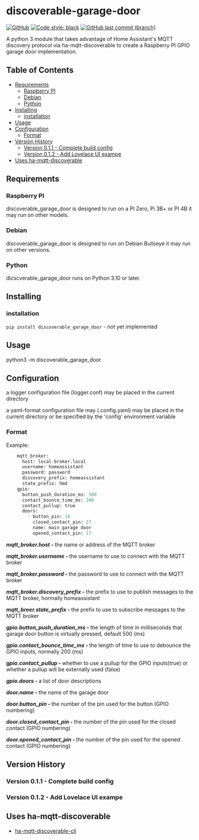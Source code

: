 # discoverable-garage-door

[![GitHub](https://img.shields.io/github/license/AixNPanes/discoverable-garage-door)](https://opensource.org/license/apache-2-0/)
[![Code style: black](https://img.shields.io/badge/code%20style-black-000000.svg)](https://github.com/psf/black)
[![GitHub last commit (branch)](https://img.shields.io/github/last-commit/AixNPanes/discoverable-garage-door/main.svg)](https://github.com/AixNPanes/discoverable-garage-door)

A python 3 module that takes advantage of Home Assistant's MQTT discovery protocol via ha-mqtt-discoverable to create a Raspberry PI GPIO garage door implementation.

<!-- START doctoc generated TOC please keep comment here to allow auto update -->
<!-- DON'T EDIT THIS SECTION, INSTEAD RE-RUN doctoc TO UPDATE -->
## Table of Contents

- [Requirements](#requirements)
  - [Raspberry PI](#raspberry-pi)
  - [Debian](#debian)
  - [Python](#python)
- [Installing](#installing)
  - [installation](#installation)
- [Usage](#usage)
- [Configuration](#configuration)
  - [Format](#format)
- [Version History](#version-history)
  - [Version 0.1.1 - Complete build config](#version-011---complete-build-config)
  - [Version 0.1.2 - Add Lovelace UI exampe](#version-012---add-lovelace-ui-exampe)
- [Uses ha-mqtt-discoverable](#uses-ha-mqtt-discoverable)

<!-- END doctoc generated TOC please keep comment here to allow auto update -->
## Requirements

### Raspberry PI

discoverable_garage_door is designed to run on a PI Zero, Pi 3B+ or PI 4B it may run on other models.

### Debian

discoverable_garage_door is designed to run on Debian Bullseye it may run on other versions.

### Python

dicscverable_garage_door runs on Python 3.10 or later.

## Installing

### installation

`pip install discoverable_garage_door` - not yet implemented

## Usage

python3 -m discoverable_garage_door

## Configuration
a logger configuration file (logger.conf) may be placed in the current directory

a yaml-format configuration file may (.config.yaml) may be placed in the current directory or be specified by the 'config' environment variable


### Format

Example:
```py
    mqtt_broker:
      host: local-broker.local
      username: homeassistant
      password: password
      discovery_prefix: homeassistant
      state_prefix: hmd
    gpio:
      button_push_duration_ms: 500
      contact_bounce_time_ms: 200
      contact_pullup: true
      doors:
        - button_pin: 18
          closed_contact_pin: 27
          name: main garage door
          opened_contact_pin: 17
```

<p><strong><em>mqtt_broker.host - </em></strong>the name or address of the MQTT broker<br></p>
<p><strong><em>mqtt_broker.username - </em></strong>the username to use to connect with the MQTT broker<br></p>
<p><strong><em>mqtt_broker.password - </em></strong>the password to use to connect with the MQTT broker<br></p>
<p><strong><em>mqtt_broker.discovery_prefix - </em></strong>the prefix to use to publish messages to the MQTT broker, hormally homeassistant<br></p>
<p><strong><em>mqtt_broer.state_prefix - </em></strong>the prefix to use to subscribe messages to the MQTT broker<br></p>
<p><strong><em>gpio.button_push_duration_ms - </em></strong>the length of time in milliseconds that garage door button is virtually pressed, default 500 (ms)<br></p>
<p><strong><em>gpio.contact_bounce_time_ms - </em></strong>the length of time to use to debounce the GPIO inputs, normally 200 (ms)<br></p>
<p><strong><em>gpio.contact_pullup - </em></strong>whether to use a pullup for the GPIO inputs(true) or whether a pullup will be externally used (false)<br></p>
<p><strong><em>gpio.doors - </em></strong>a list of door descriptions<br></p>
<p><strong><em>door.name - </em></strong>the name of the garage door<br></p>
<p><strong><em>door.button_pin - </em></strong>the number of the pin used for the button (GPIO numbering)<br></p>
<p><strong><em>door.closed_contact_pin - </em></strong>the number of the pin used for the closed contact (GPIO numbering)<br></p>
<p><strong><em>door.opened_contact_pin - </em></strong>the number of the pin used for the opened contact (GPIO numbering)<br></p>

## Version History

### Version 0.1.1 - Complete build config

### Version 0.1.2 - Add Lovelace UI exampe

## Uses ha-mqtt-discoverable

- [ha-mqtt-discoverable-cli](https://github.com/unixorn/ha-mqtt-discoverable-cli) 
